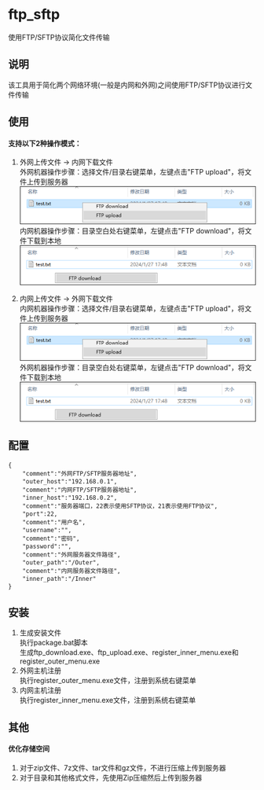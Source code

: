 # ftp_sftp
使用FTP/SFTP协议简化文件传输

## 说明
该工具用于简化两个网络环境(一般是内网和外网)之间使用FTP/SFTP协议进行文件传输

## 使用
#### 支持以下2种操作模式：
1. 外网上传文件 -> 内网下载文件  
外网机器操作步骤：选择文件/目录右键菜单，左键点击"FTP upload"，将文件上传到服务器  
![image](./screenshots/888a8f94-3d64-444e-a344-b7958b74b9a5.png)  
内网机器操作步骤：目录空白处右键菜单，左键点击"FTP download"，将文件下载到本地  
![image](./screenshots/c19feb1b-5505-4fdd-9d69-7b55c7b70381.png)

2. 内网上传文件 -> 外网下载文件  
内网机器操作步骤：选择文件/目录右键菜单，左键点击"FTP upload"，将文件上传到服务器  
![image](./screenshots/1fa27e92-ee0d-4a3e-b37c-76b4ceee1034.png)  
外网机器操作步骤：目录空白处右键菜单，左键点击"FTP download"，将文件下载到本地  
![image](./screenshots/98267f1f-8208-44af-88f8-51af54be2faf.png)


## 配置
    {
        "comment":"外网FTP/SFTP服务器地址",
        "outer_host":"192.168.0.1",
        "comment":"内网FTP/SFTP服务器地址",
        "inner_host":"192.168.0.2",
        "comment":"服务器端口，22表示使用SFTP协议，21表示使用FTP协议",
        "port":22,
        "comment":"用户名",
        "username":"",
        "comment":"密码",
        "password":"",
        "comment":"外网服务器文件路径",
        "outer_path":"/Outer",
        "comment":"内网服务器文件路径",
        "inner_path":"/Inner"
    }

## 安装
1. 生成安装文件  
执行package.bat脚本  
生成ftp_download.exe、ftp_upload.exe、register_inner_menu.exe和register_outer_menu.exe  
2. 外网主机注册  
执行register_outer_menu.exe文件，注册到系统右键菜单  
3. 内网主机注册  
执行register_inner_menu.exe文件，注册到系统右键菜单  

## 其他
#### 优化存储空间
1. 对于zip文件、7z文件、tar文件和gz文件，不进行压缩上传到服务器  
2. 对于目录和其他格式文件，先使用Zip压缩然后上传到服务器  
